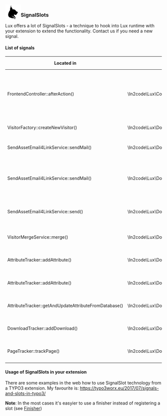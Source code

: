 <img align="left" src="../../../Resources/Public/Icons/lux.svg" width="50" />

### SignalSlots

Lux offers a lot of SignalSlots - a technique to hook into Lux runtime with your extension to extend the functionality. 
Contact us if you need a new signal.

#### List of signals

| Located in                                            | Signal Class Name                                      | Signal Method Name                | Arguments passed                                         | Description                                                                                                                                                               |
| ----------------------------------------------------- | ------------------------------------------------------ | --------------------------------- | ---------------------------------------------------------|-------------------------------------------------------------------------------------------------------------------------------------------------------------------------- |
| FrontendController::afterAction()                     | \In2code\Lux\Controller\FrontendController             | afterTracking                     | Visitor $visitor, string $actionName, array []           | This signal is used for every kind of frontend/tracking/ajax request in the Frontend Controller. The last parameter is an array that can be returned for JavaScript stuff |
| VisitorFactory::createNewVisitor()                    | \In2code\Lux\Domain\Factory\VisitorFactory             | newVisitor                        | Visitor $visitor                                         | This signal can be used when a new visitor is persisted                                                                                                                   |
| SendAssetEmail4LinkService::sendMail()                | \In2code\Lux\Domain\Service\SendAssetEmail4LinkService | email4linkSendEmail               | Visitor $visitor, string $href                           | This signal can be used when email4link function sends an email to the visitor                                                                                            |
| SendAssetEmail4LinkService::sendMail()                | \In2code\Lux\Domain\Service\SendAssetEmail4LinkService | email4linkSendEmail               | Visitor $visitor, string $href                           | This signal can be used when email4link function fails to send an email to the visitor (e.g. file is not allowed, file is not existing, etc...)                           |
| SendAssetEmail4LinkService::send()                    | \In2code\Lux\Domain\Service\SendAssetEmail4LinkService | send                              | MailMessage $message, Visitor $visitor, string $href     | This signal can be used to manipulate the MailMessage just before sending email4link mail                                                                                 |
| VisitorMergeService::merge()                          | \In2code\Lux\Domain\Service\VisitorMergeService        | mergeVisitors                     | QueryResult $visitors                                    | This signal can be used when visitors were merged (reidentified)                                                                                                          |
| AttributeTracker::addAttribute()                      | \In2code\Lux\Domain\Tracker\AttributeTracker           | createNewAttribute                | Attribute $attribute, Visitor $visitor                   | This signal can be used when an attribute is added to a visitor                                                                                                           |
| AttributeTracker::addAttribute()                      | \In2code\Lux\Domain\Tracker\AttributeTracker           | isIdentifiedBy                    | Attribute $attribute, Visitor $visitor                   | This signal can be used when attribute email is added to a visitor                                                                                                        |
| AttributeTracker::getAndUpdateAttributeFromDatabase() | \In2code\Lux\Domain\Tracker\AttributeTracker           | getAndUpdateAttributeFromDatabase | Attribute $attribute, Visitor $visitor                   | This signal can be used when an attribute of a visitor is updated                                                                                                         |
| DownloadTracker::addDownload()                        | \In2code\Lux\Domain\Tracker\DownloadTracker            | addDownload                       | Download $download, Visitor $visitor                     | This signal can be used when a visitor downloads a file                                                                                                                   |
| PageTracker::trackPage()                              | \In2code\Lux\Domain\Tracker\PageTracker                | trackPagevisit                    | Visitor $visitor                                         | This signal can be used when a pagevisit is tracked from Lux                                                                                                              |

#### Usage of SignalSlots in your extension

There are some examples in the web how to use SignalSlot technology from a TYPO3 extension. My favourite is:
https://typo3worx.eu/2017/07/signals-and-slots-in-typo3/

**Note**: In the most cases it's easyier to use a finisher instead of registering a slot 
(see [Finisher](../Finisher/Index.md))
